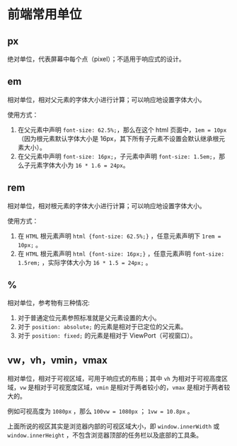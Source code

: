 # 前端常用单位

## px

绝对单位，代表屏幕中每个点（pixel）；不适用于响应式的设计。

## em

相对单位，相对父元素的字体大小进行计算；可以响应地设置字体大小。

使用方式：

1. 在父元素中声明 `font-size: 62.5%;`，那么在这个 html 页面中，`1em = 10px` （因为根元素默认字体大小是 16px，其下所有子元素不设置会默认继承根元素大小）。
2. 在父元素中声明 `font-size: 16px;`，子元素中声明 `font-size: 1.5em;`，那么子元素字体大小为 `16 * 1.6 = 24px`。

## rem

相对单位，相对根元素的字体大小进行计算；可以响应地设置字体大小。

使用方式：

1. 在 `HTML` 根元素声明 `html {font-size: 62.5%;}` ，任意元素声明下 `1rem = 10px;` 。
2. 在 `HTML` 根元素声明 `html {font-size: 16px;}` ，任意元素声明 `font-size: 1.5rem;` ，实际字体大小为 `16 * 1.5 = 24px;` 。

## %

相对单位，参考物有三种情况:

1. 对于普通定位元素参照标准就是父元素设置的大小。
2. 对于 `position: absolute;` 的元素是相对于已定位的父元素。
3. 对于 `position: fixed;` 的元素是相对于 ViewPort（可视窗口）。

## vw，vh，vmin，vmax

相对单位，相对于可视区域，可用于响应式的布局；其中 `vh` 为相对于可视高度区域，`vw` 是相对于可视宽度区域，`vmin` 是相对于两者较小的，`vmax` 是相对于两者较大的。

例如可视高度为 `1080px` ，那么 `100vw = 1080px` ； `1vw = 10.8px` 。

上面所说的视区其实是浏览器内部的可视区域大小，即 `window.innerWidth` 或 `window.innerHeight` ，不包含浏览器顶部的任务栏以及底部的工具条。
